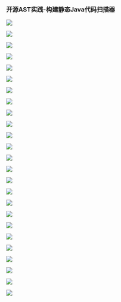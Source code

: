 ### 开源AST实践-构建静态Java代码扫描器

![](开源AST实践/2.png)

![](开源AST实践/3.png)

![](开源AST实践/4.png)

![](开源AST实践/5.png)

![](开源AST实践/6.png)

![](开源AST实践/7.png)

![](开源AST实践/8.png)

![](开源AST实践/9.png)

![](开源AST实践/10.png)

![](开源AST实践/11.png)

![](开源AST实践/12.png)

![](开源AST实践/13.png)

![](开源AST实践/14.png)

![](开源AST实践/15.png)

![](开源AST实践/16.png)

![](开源AST实践/17.png)

![](开源AST实践/18.png)

![](开源AST实践/19.png)

![](开源AST实践/20.png)

![](开源AST实践/21.png)

![](开源AST实践/22.png)

![](开源AST实践/23.png)

![](开源AST实践/24.png)

![](开源AST实践/25.png)

![](开源AST实践/26.png)
